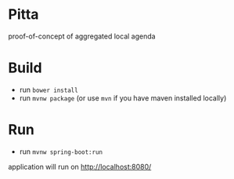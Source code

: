 # Pitta

proof-of-concept of aggregated local agenda

# Build

* run `bower install`
* run `mvnw package` (or use `mvn` if you have maven installed locally)

# Run

* run `mvnw spring-boot:run`

application will run on [http://localhost:8080/](http://localhost:8080/)
